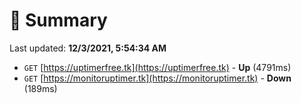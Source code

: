 # 📖 Summary
Last updated: **12/3/2021, 5:54:34 AM**

- `GET` [https://uptimerfree.tk](https://uptimerfree.tk) - **Up** (4791ms)
- `GET` [https://monitoruptimer.tk](https://monitoruptimer.tk) - **Down** (189ms)
